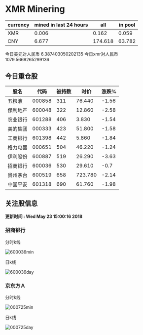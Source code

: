 # XMR Minering

|currency|mined in last 24 hours|all|in pool|
|---|---|---|---|
|XMR|0.006|0.162|0.059|
|CNY|6.677|174.618|63.782|

今日美元对人民币 6.387403050202135	今日xmr对人民币1079.5669265299136


## 今日重仓股 

|股名|代码|被持数|时价|涨跌%|
|---|---|---|---|---|
|五粮液|000858|311|76.440|-1.56|
|保利地产|600048|322|12.860|-2.58|
|农业银行|601288|406|3.830|-1.54|
|美的集团|000333|423|51.800|-1.58|
|工商银行|601398|442|5.860|-1.84|
|格力电器|000651|504|46.220|-1.24|
|伊利股份|600887|519|26.290|-3.63|
|招商银行|600036|530|29.610|-0.7|
|贵州茅台|600519|658|723.780|-2.14|
|中国平安|601318|690|61.760|-1.98|

## 关注股信息
**更新时间 : Wed May 23 15:00:16 2018**
### 招商银行 
分时k线

![600036min](http://image.sinajs.cn/newchart/min/n/sh600036.gif)

日k线

![600036day](http://image.sinajs.cn/newchart/daily/n/sh600036.gif)

### 京东方Ａ 
分时k线

![000725min](http://image.sinajs.cn/newchart/min/n/sz000725.gif)

日k线

![000725day](http://image.sinajs.cn/newchart/daily/n/sz000725.gif)
